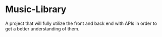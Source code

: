 # Music-Library
A project that will fully utilize the front and back end with APIs in order to get a better understanding of them. 
